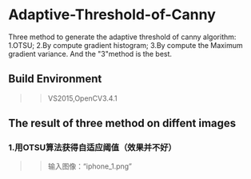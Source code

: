 # Adaptive-Threshold-of-Canny
Three method to generate the adaptive threshold of canny algorithm: 1.OTSU; 2.By compute gradient histogram; 3.By compute the Maximum gradient variance. And the "3"method is the best.

## Build Environment
>>VS2015,OpenCV3.4.1

## The result of three method on diffent images
### 1.用OTSU算法获得自适应阈值（效果并不好）
>>输入图像：“iphone_1.png”<br> 
